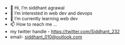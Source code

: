 - 👋 Hi, I’m siddhant agrawal
- 👀 I’m interested in web dev and devops
- 🌱 I’m currently learning web dev
- 📫 How to reach me ...
- my twitter handle - https://twitter.com/Siddhant_232
- email- siddhant_010@outlook.com

<!---
siddhant-agrawal01/siddhant-agrawal01 is a ✨ special ✨ repository because its `README.md` (this file) appears on your GitHub profile.
You can click the Preview link to take a look at your changes.
--->
